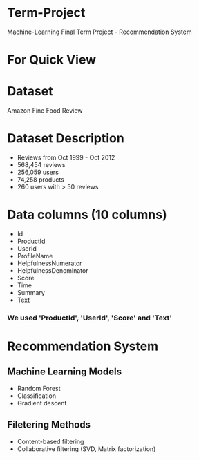 # Term-Project
Machine-Learning Final Term Project - Recommendation System

# For Quick View



# Dataset

Amazon Fine Food Review


# Dataset Description

- Reviews from Oct 1999 - Oct 2012
- 568,454 reviews
- 256,059 users
- 74,258 products
- 260 users with > 50 reviews


# Data columns (10 columns)

- Id
- ProductId
- UserId
- ProfileName
- HelpfulnessNumerator
- HelpfulnessDenominator
- Score
- Time
- Summary
- Text

### We used 'ProductId', 'UserId', 'Score' and 'Text'


# Recommendation System

## Machine Learning Models

- Random Forest
- Classification
- Gradient descent

## Filetering Methods
- Content-based filtering
- Collaborative filtering (SVD, Matrix factorization)

